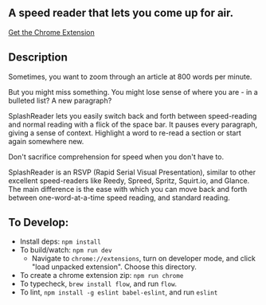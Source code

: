 ## A speed reader that lets you come up for air.

[Get the Chrome Extension](https://chrome.google.com/webstore/detail/splashreader-speed-readin/poilkhacfacheblaajlfkdclgbpjolmd)

## Description

Sometimes, you want to zoom through an article at 800 words per minute.

But you might miss something. You might lose sense of where you are - in a bulleted list? A new paragraph?

SplashReader lets you easily switch back and forth between speed-reading and normal reading with a flick of the space bar. It pauses every paragraph, giving a sense of context. Highlight a word to re-read a section or start again somewhere new.

Don't sacrifice comprehension for speed when you don't have to.

SplashReader is an RSVP (Rapid Serial Visual Presentation), similar to other excellent speed-readers like Reedy, Spreed, Spritz, Squirt.io, and Glance. The main difference is the ease with which you can move back and forth between one-word-at-a-time speed reading, and standard reading.


## To Develop:

- Install deps: `npm install`
- To build/watch: `npm run dev`
    + Navigate to `chrome://extensions`, 
    turn on developer mode, 
    and click "load unpacked extension". Choose this directory.
- To create a chrome extension zip: `npm run chrome`
- To typecheck, `brew install flow`, and run `flow`.
- To lint, `npm install -g eslint babel-eslint`, and run `eslint`
